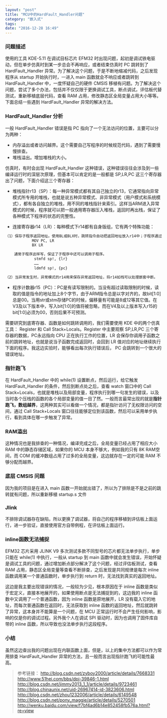 ```yaml
---
layout: "post"
title: "MCU中的HardFault_Handler问题"
category: "嵌入式"
tags: 
date: "2016-12-28 16:49"
---
```


### 问题描述

使用的工具 KDE-5.11 在调试目标芯片 EFM32 时出现问题，起初是调试铁电驱动，但在单步仿真时到某一步总会不再响应，或者结束仿真时 PC 跳转到了 HardFault_Handler 异常。为了解决这个问题，于是不断地缩减代码，之后发现程序从 startup 开始执行时，一进入 main 函数就会不响应或者跳转到 HardFault_Handler 中，一度怀疑自己的硬件 CMSIS 移植有问题。为了解决这个问题，尝试了多个办法，包括并不仅仅限于更换调试工具，断点调试，评估板代替测试，重新移植底层代码，查看 RAM 占用，修改静态区全局变量占用大小等等。下面总结一些遇到 HardFault_Handler 异常的解决方法。

<!-- more -->


### HardFault_Handler 分析


一般 HardFault_Handler 错误是指 PC 指向了一个无法访问的位置，主要可以分为两种：
- 内存溢出或者访问越界。这个需要自己写程序的时候规范代码，遇到了需要慢慢排查。
- 堆栈溢出。增加堆栈的大小。


仿真时，有时会出现 HardFault_Handler 这种错误，这种错误往往会涉及到一些编译运行时的深层次原理，但基本可以肯定的是一般都是 SP,LR,PC 这三个寄存器出了问题，下面介绍这三个寄存器：

- 堆栈指针r13（SP）：每一种异常模式都有其自己独立的r13，它通常指向异常模式所专用的堆栈，也就是说五种异常模式、非异常模式（用户模式和系统模式），都有各自独立的堆栈，用不同的堆栈指针来索引。这样当ARM进入异常模式的时候，程序就可以把一般通用寄存器压入堆栈，返回时再出栈，保证了各种模式下程序的状态的完整性。

- 连接寄存器r14（LR）：每种模式下r14都有自身版组，它有两个特殊功能：

```sh
（1）保存子程序返回地址。使用BL或BLX时，跳转指令自动把返回地址放入r14中；子程序通过把r14复制到PC来实现返回，通常用下列指令之一：
            MOV PC, LR 
            BX LR

	通常子程序这样写，保证了子程序中还可以调用子程序。
             stmfd sp!, {lr}
             ……
             ldmfd sp!, {pc}

（2）当异常发生时，异常模式的r14用来保存异常返回地址，将r14如栈可以处理嵌套中断。
```

- 程序计数器r15（PC）：PC是有读写限制的。当没有超过读取限制的时候，读取的值是指令的地址加上8个字节，由于ARM指令总是以字对齐的，故bit[1:0]总是00。当用str或stm存储PC的时候，偏移量有可能是8或12等其它值。在V3及以下版本中，写入bit[1:0]的值将被忽略，而在V4及以上版本写入r15的bit[1:0]必须为00，否则后果不可预测。

需要研究到底寄存器、函数是如何跳转调用的，我们需要使用 KDE 中的两个仿真工具： Register 和 Call Stack+Locals。Register 中主要观察 SP,LR,PC 三个寄存器的数据，PC永远指向 CPU 正在执行工作的位置，LR 会保存你调用子函数之前的跳转地址，也就是说当子函数完成返回时，会回到 LR 值对应的地址继续执行下面的程序。我这边实验时，能够看出每次执行错误后， PC 会跳转到一个很大的错误地址。


### 指针跑飞

在 HardFault_Handler 中的 while(1) 设置断点，然后运行，给它触发 HardFault_Handler 的条件，然后到断点处之后，查看 watch 窗口中的 Call Stack+Locals，也就是堆栈以及局部变量，程序执行到哪一句发生的错误，以及当时各个压栈的函数的各个局部变量的值一目了然。一般而言最常出现的就是**指针跑飞，数组越界**，这两种其实可以看做一个情况，都是指针访问了无权限访问的空间，通过 Call Stack+Locals 窗口往往能够定位到该函数，然后可以采用单步执行，看到具体在哪一步触发了异常。

### RAM溢出

这种情况也是我排查的一种情况，编译完成之后，全局变量已经占用了相应大小 RAM 中的静态存储区域，如果你的 MCU 本身不够大，例如我的只有 8K RAM空间，而 COM 的缓冲数组占用了过多的全局变量，这边就存在一定的可能 RAM 不够分配而越界。


### 底层 CMSIS 问题

因为我的项目是在进入 main 函数一开始就出错了，所以为了排除是不是之前的跳转就有问题，所以重新移植 startup.s 文件


### Jlink 

不排除调试器存在缺陷，所以更换了调试器，将自己的程序移植到评估板上面运行，进一步验证，直接使用官方自带例程，在评估板上面运行。

### inline函数无法捕捉

EFM32 芯片采用 JLINK V9 多次测试多款不同型号的芯片都无法单步执行，单步只能在 while(1) 中执行，一般从 startup 到 main 函数中就会发生错误，开始怀疑是调试工具的问题，通过增加断点部分解决了这个问题，经过评估板测试，查看 RAM 占用，静态区全局变量等查看不断排查，之后发现是共同规律是每次 inline 函数调用某一个普通函数时，单步执行到 return 时，无法找到真实的返回地址。

这边是我主要出现错误的情况，一般较为少见，根本原因在于 inline 函数是类似于宏定义，直接本地展开的，如果使用断点是无法捕捉到的，这边我的 inline 函数中又调用了一个普通函数，因为 inline 函数是原地展开，LR 没有载入它的地址，而每次普通函数在返回时，无法获取到 inline 函数的返回地址，然后就跳转了异常，这本身并不能算是一个问题，在 MCU 正常运行时不会产生任何影响，影响的仅是你的调试过程。另外我个人在调试 SPI 驱动时，因为也调用了固件库自带的 inline 函数，所以导致也没法单步执行这段程序。

### 小结

虽然这边查出我的问题出现在内联函数上面，但是，以上的集中方法都可以作为常用排查 HardFault_Handler 异常的方法，且一般而言出现指针跑飞的可能性最高。


> 参考链接：
> http://blog.csdn.net/zyboy2000/article/details/7668331
> http://www.51hei.com/bbs/dpj-39846-1.html
> http://blog.csdn.net/jimmy2013_1_1/article/details/9723461
> http://blog.chinaunix.net/uid-26967414-id-3823606.html
> http://blog.csdn.net/zhou1232006/article/details/6149548
> http://blog.csdn.net/pony_maggie/article/details/5270501
> http://wenku.baidu.com/view/f7bf4ad6b14e852458fb576a.html?re=view
